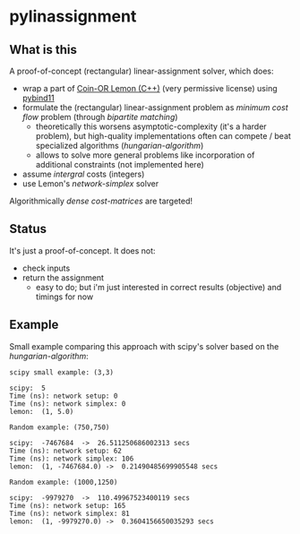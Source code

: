 # pylinassignment

## What is this
A proof-of-concept (rectangular) linear-assignment solver, which does:

- wrap a part of [Coin-OR Lemon (C++)](http://lemon.cs.elte.hu/trac/lemon) (very permissive license) using [pybind11](https://github.com/pybind/pybind11)
- formulate the (rectangular) linear-assignment problem as *minimum cost flow* problem (through *bipartite matching*)
  - theoretically this worsens asymptotic-complexity (it's a harder problem), but high-quality implementations often can compete / beat specialized algorithms (*hungarian-algorithm*)
  - allows to solve more general problems like incorporation of additional constraints (not implemented here)
- assume *intergral* costs (integers)
- use Lemon's *network-simplex* solver

Algorithmically *dense cost-matrices* are targeted!

## Status
It's just a proof-of-concept. It does not:

- check inputs
- return the assignment
  - easy to do; but i'm just interested in correct results (objective) and timings for now

## Example
Small example comparing this approach with scipy's solver based on the *hungarian-algorithm*:

    scipy small example: (3,3)

    scipy:  5
    Time (ns): network setup: 0
    Time (ns): network simplex: 0
    lemon:  (1, 5.0)

    Random example: (750,750)

    scipy:  -7467684  ->  26.511250686002313 secs
    Time (ns): network setup: 62
    Time (ns): network simplex: 106
    lemon:  (1, -7467684.0) ->  0.21490485699905548 secs

    Random example: (1000,1250)

    scipy:  -9979270  ->  110.49967523400119 secs
    Time (ns): network setup: 165
    Time (ns): network simplex: 81
    lemon:  (1, -9979270.0) ->  0.3604156650035293 secs
